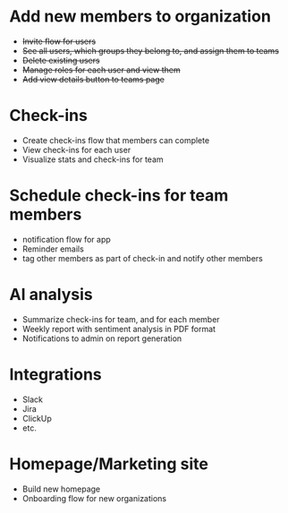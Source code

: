 # Add new members to organization
- ~~Invite flow for users~~
- ~~See all users, which groups they belong to, and assign them to teams~~
- ~~Delete existing users~~
- ~~Manage roles for each user and view them~~
 - ~~Add view details button to teams page~~
 
# Check-ins
- Create check-ins flow that members can complete
- View check-ins for each user
- Visualize stats and check-ins for team

# Schedule check-ins for team members
- notification flow for app
- Reminder emails
- tag other members as part of check-in and notify other members

# AI analysis
- Summarize check-ins for team, and for each member
- Weekly report with sentiment analysis in PDF format
- Notifications to admin on report generation

# Integrations
- Slack
- Jira
- ClickUp
- etc.

# Homepage/Marketing site
- Build new homepage
- Onboarding flow for new organizations